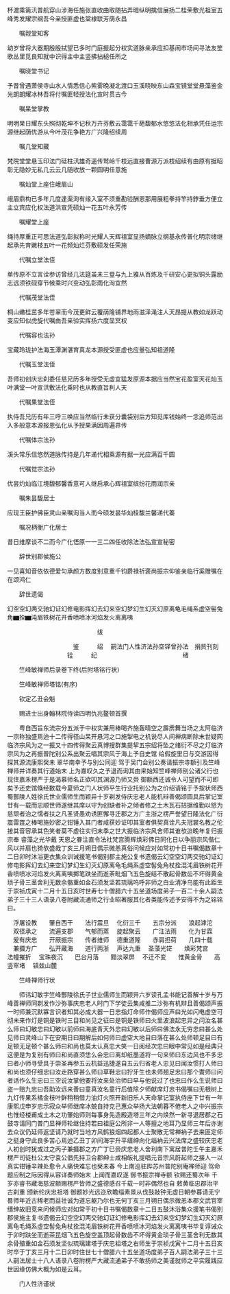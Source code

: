 <!-- { "loadSidebar": true } -->
杯渡乘篅汛普航穿山涉海任施张直收曲取随拈弄暗纵明擒信展扬二桂荣敷光祖室五峰秀发耀宗纲吾今亲授匪虚也棠棣联芳荫永昌

　　嘱觌堂知客

幼岁曾将大器期殷殷拭望已多时门庭振起分权实道脉亲承应扣基闹市场间寻法友笙歌丛里觅良知就中识得主中主竖拂拈槌任所之

　　嘱晓堂书记

予昔曾遇萧侯寺山水人情悉信心紫雾晚凝北渡口玉溪晓映东山森宝镜堂堂悬藻鉴金光朗朗耀冰林吾将付嘱匪轻授法化宣时贯古今

　　嘱杲堂掌教

明明杲日耀东头照彻乾坤不记秋万卉芬敷云霭霭千葩馥郁水悠悠法化相承凭任运宗源继起荫优游从今叶茂花争艳方广兴隆绍续周

　　嘱几堂知藏

梵院堂堂悬玉印法门砥柱汛雄奇遥传鹫岭千枝远直接曹源万派枝绍续有由原有据昭彰无隐妙无私几云云几随收放一颗圆明任意施

　　嘱灿堂上座住峨眉山

峨眉鼎构已多年几度逢渠洵有缘入室不须重勘验酬恩那用展粗拳持竿持鋍垂方便立主立宾应化权法道洪宣凭硕灿一花五叶永芳传

　　嘱耀堂上座

绳持厚重正可思法道弘彰拟称时光耀人天辉祖室显扬嫡脉立纲基永传普化明宗绪继起承先育嫩枝五叶一花频灿烂芬敷硕发任荣施

　　代嘱立堂法侄

单传原不立言诠参访曾经几法筵虽未三登与九上雅从百炼及千研安心更拟铜头露励志远须铁砚穿节候乘时兴变动弘彰雨化洵宜然

　　代嘱茂堂法侄

桐山嫩桂茁多年苍翠而今茂更鲜云覆荫隆铺界地雨滋泽渑注人天昂提从教如龙跃动变应知似虎旋代嘱由吾亲验实挥扬六度显冥权

　　代嘱容也法孙

宝藏玲珑护法海玉潭渊湛育真龙本源授受匪虚也应量弘知祖道隆

　　代嘱玉堂法侄

吾师初创庆忠刹委任慈兄历多年授受无虚宜猛发原源本据应当然宝花盈室天花灿玉叶满堂一叶宣洪敷法化乘时也从教直旨利人天

　　代嘱果堂法侄

执侍吾兄历有年三呼三唤应当然临行未获分囊袋别后方知觅库钱始终一念追师范出入多般意本源报恩弘化从予授果满因周遍界传

　　代嘱体宗法孙

溪头常乐信悠然道脉传持是几年递代相乘源有据一光应满百千圆

　　代嘱觉宗法孙

优昙灼灿临江境馥郁馨香意可人继启承心辉祖室缤纷花雨润宗亲

　　嘱朱昙馥居士

应现王臣护佛臣灵山亲嘱洵当人而今硕发昙华灿桂馥兰馨递代蓁

　　嘱况柄衡广化居士

昔日维摩谈不二而今广化悟原一一三二四任收除法法弘宣宣秘密

　　辞世别郡侯施公

一见喜知音依依德爱匀承颜方数度别意重千钧爵禄祈褒尚振宗仰鉴亲临行奚赠嘱在在颂鸿仁

　　辞世遗偈

幻空空幻两交驰幻证幻修电影挥幻去幻来空幻梦幻生幻灭幻原离龟毛绳系虚空髻兔角▆拴▆沌眉铁树花开香喷喷冰河焰发火离离咦

　　　　　　　　　　　　　　　绂

　　　　　　　　　　　鉴　　　绍
　嗣法门人性济法孙空铎曾孙法　捐赀刊刻
　　　　　　　　　　铨　　　纪
　　　　　　　　　　　　　　绪

　　竺峰敏禅师后录卷下终(后附塔铭行状)

　　竺峰敏禅师塔铭(有序)

　　钦定乙丑会魁

　　赐进士出身翰林院侍读四明仇兆鳌顿首撰

　　粤自西旨东流宗分五派于中权实兼用棒喝齐施轰晴空之霹雳舞当场之太阿临济一宗称独盛焉迨十二传得径山杲开悬河之口施掣电之机说尽人间禅病断除末世疑网临济宗风为之一振又十四传得聚云真博搜群集提挈五宗绍将坠之绪衍不尽之灯临济宗风为之再振普陀别公系出聚云唱其宗风于海上予自史馆
给假旋里日与交游因得探其源流康熙癸未
翠华南幸予与别公同迎
驾于吴门会别公奏请振宗寺额引及竺峰禅师并详奏其行道始末
上为嘉叹久之予退而询其由来始知竺峰禅师别公诸父行也现住嘉禾楞严于是渴慕师名正欲叩其渊源乃师又赍
御额西还诚令人可望而不可即矣予还史馆倏经数载今夏师之门人状师平生行业托别公为之价绍请铭于予按状师西蜀酆陵人姓徐氏世业儒师生而颖异十岁剃发侍庆忠老人能机辩善偈颂圆具后掌记室廿有一载而忠顺世师遂继其席以守为创缺者补之倾者修之土木瓦石拮据维勤以怒为慈顽者治之懦者扶之凡圣贤愚劝诱匪懈寻迁郡之方广主浙之楞严誉望日隆法化广衍震雷霆之棒喝施妙密之钳锤入其门者咸获妙证叩其室者俱契真诠凡夫冠裳名教之伦接其音容承其色笑者莫不虚往实归末季之世大振临济宗风舍师其谁欤迨晚年复归振宗奉
睿藻之光华戴
天恩之眷注直令法社梵宫腾辉焕彩佛日同化日以争丽宗风偕仁风以并扇也猗欤盛哉丁亥三月朔日偶示微恙真俗问候应对如常初十日书嘱偈数章十二日卯时沐浴更衣集众训诫援笔书偈别郡主施公复书遗偈云幻空空幻两交驰幻证幻修电影挥幻去幻来空幻梦幻生幻灭幻原离龟毛绳系虚空髻兔角杖拴混沌眉铁树花开香喷喷冰河焰发火离离咦掷笔趺坐而逝荼毗烟飞五色旋结不散起骨数齿不坏得黄金琐子骨三茎舍利无数余骼重如金石须发坚若琉璃呜呼非师之白业清净乌能有此距生于崇祯戊寅十二月十五日亥时世寿七十僧腊六十五坐道场度弟子一百二十余人嗣法弟子三十三人语录八卷附藏流通师之行业昭著服其化者类能传述予安得不为之铭铭曰。

　浮屠设教　　肇自西干　　法行震旦
　化衍三千　　五宗分派　　浪起滹沱
　双径承之　　流遍支郡　　气郁而蒸
　旋起聚云　　广注法雨　　化为甘霖
　爰有庆忠　　开厥振宗　　传者维师
　德重道隆　　赤肩担荷　　几四十载
　兼摄方广　　弘开藏海　　道行两浙
　声达九重
　圣藻光铓　　焕彩梵宫　　法幢摧折
　宝珠夜沉　　巴台月落　　黯淡翠屏
　不迁不变　　惟黄金骨　　高竖窣堵
　镇兹山麓

　　竺峰禅师行状

　　师讳幻敏字竺峰酆陵徐氏子世业儒师生而颖异六岁读孔孟书能记善解十岁与万峰善禅师同剃发作沙弥事庆忠老人时门下学徒云集咸推二沙弥有机辩且善偈颂声振一时师兼沉默寡言识者知其必成大器一日忠指灯命师作偈师应声曰光如闪电虚空可彻未来作灯是铜是铁时三目和尚见之征曰是铜是铁师曰火里波浪起忠异之问汝名甚么师曰幻敏忠曰幻敏以前师曰海底青天外忠曰幻敏以后师曰佛法永无穷忠曰甚么处见师曰灵峰山下在安期日曰期解后如何师曰虚空大地目曰落在甚么处师顿足目曰有足顿无足顿个甚么师曰和尚也莫太认真忠大笑一日阅经次忠曰眼中常见如是经典只这便是为复别有师曰和尚直须恁么会忠曰离却纸墨道将一句来师曰东边风也不多忠曰者小师寻受具于崇圣再参五云机益迅捷遂自五云归省老人忠见曰闻汝惯打人师曰和尚也须仔细忠曰汝走路穿甚么师曰草鞋忠曰狞牙生也未师翘足忠曰那个聻师曰问者话作么生忠曰三空说汝掌他要将汝来处治师曰早与他说过了也忠曰作么生说师曰盗一赔九忠曰吾助汝远来善曰童真汝名童行后值除夕师献席灯忠书偈嘱曰无根树上九灯传果系橘金枝叶鲜稍稍借力油灯火照开新旧乐人天命掌记室执侍座下廿有一年康熙戊申岁忠示寂众举师继席冰兢自持克己惠众举扬大法朝暮不倦老人之中兴振宗也惟经楼甫成土木之功肇始师则每事身先造殿造塔三年之内焕然一新寻退居郡之石鼓寺请同门普门显禅师轮继住持若曰祖庭公所非一人等擅之地耳乃显师三年后亦谢去众议仍延师返坚请乃就时当地方风鹤狼烟四起都人士聚散无常禅衲子去来匪定师之挺身守此良多苦心焉迨乙丑丁卯间海宇升平缙绅向化缁衲云兴法席之盛较庆忠老人初创时犹或过之丙子兼摄郡之方广丁巳赍庆忠老人舍利南下寓居普陀壬午主嘉禾楞严司徒杜公太守袁公倡先持卫合郡绅士咸相皈礼提唱元音宗风蔚起师之接人一以真实钳锤辛辣处愈令人痛快难忘也癸未春
今上南巡驻跸苏州普陀别庵禅师迎
驾命题应制之际因得从容详奏师始末
上闻而嘉叹遂
御书振宗禅寺额
钦赐还蜀次年
千岁亦睿书藏海慈波额赐楞严皆师之盛德感召千载一时非偶然也自
敕黄临忠郡治平古刹重
颁新纶庆忠祖塔
御题妙光远迩欣瞻缁素景从伐鼓敲钟无虚日朝参暮请无宁晷师年近古稀老而益壮诚为道忘躯乃尔也无何丁亥三月朔日偶示微恙本郡文武官宰缙绅故旧竞来问候师应对如常于初十日书嘱偈数章十二日五鼓沐浴集众援笔书偈别郡侯施主复书遗偈云幻空空幻两交驰幻证幻修电影挥幻去幻来空幻梦幻生幻灭幻原离龟毛绳系虚空髻兔角杖拴混沌眉铁树花开香喷喷冰河焰发火离离咦书毕复谆诫众于卯时趺坐而逝茶昆烟飞五色旋空盖顶起骨数齿不坏得黄金琐子骨三茎舍利无数其余骨殖重如金石须发坚似琉璃建塔于庆忠祖塔之右师生于崇祯戊寅十二月十五日亥时卒于丁亥三月十二日卯时住世七十僧腊六十五坐道场度弟子百人嗣法弟子三十三人嗣法居士十八人语录八卷附楞严大藏流通弟子不敢扬师之美谨就师之平实履践应世因缘仿佛大概为如是云耳。

　　门人性济谨状

